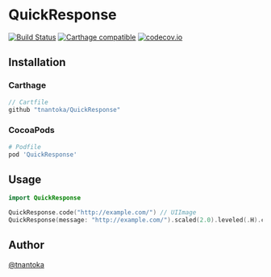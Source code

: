# QuickResponse

[![Build Status](https://travis-ci.org/tnantoka/QuickResponse.svg?branch=master)](https://travis-ci.org/tnantoka/QuickResponse)
[![Carthage compatible](https://img.shields.io/badge/Carthage-compatible-4BC51D.svg?style=flat)](https://github.com/Carthage/Carthage)
[![codecov.io](https://codecov.io/github/tnantoka/QuickResponse/coverage.svg?branch=master)](https://codecov.io/github/tnantoka/QuickResponse?branch=master)

## Installation

### Carthage

```swift
// Cartfile
github "tnantoka/QuickResponse"
```

### CocoaPods

```ruby
# Podfile
pod 'QuickResponse'
```

## Usage

```swift
import QuickResponse

QuickResponse.code("http://example.com/") // UIImage
QuickResponse(message: "http://example.com/").scaled(2.0).leveled(.H).code // UIImage
```

## Author

[@tnantoka](https://twitter.com/tnantoka)


